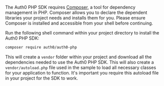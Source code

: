 The Auth0 PHP SDK requires <a href="https://getcomposer.org/doc/00-intro.md#installation-linux-unix-macos" target="_blank" rel="noreferrer">Composer</a>, a tool for dependency management in PHP. Composer allows you to declare the dependent libraries your project needs and installs them for you. Please ensure Composer is installed and accessible from your shell before continuing.

Run the following shell command within your project directory to install the Auth0 PHP SDK:

```sh
composer require auth0/auth0-php
```

This will create a `vendor` folder within your project and download all the dependencies needed to use the Auth0 PHP SDK. This will also create a `vendor/autoload.php` file used in the sample to load all necessary classes for your application to function. It's important you require this autoload file in your project for the SDK to work.

